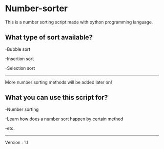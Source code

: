 # Number-sorter

This is a number sorting script made with python programming language.

## What type of sort available?
-Bubble sort

-Insertion sort

-Selection sort

---------------------------------------------
More number sorting methods will be added later on!

## What you can use this script for?
-Number sorting

-Learn how does a number sort happen by certain method

-etc.

--------------------------------------------
Version : 1.1
